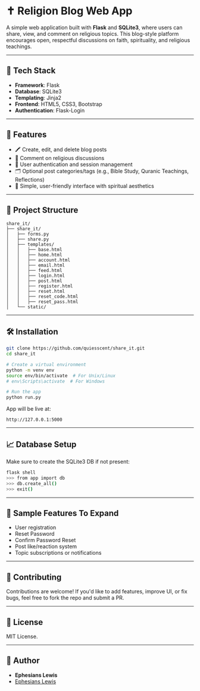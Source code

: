 # ✝️ Religion Blog Web App

A simple web application built with **Flask** and **SQLite3**, where users can share, view, and comment on religious topics. This blog-style platform encourages open, respectful discussions on faith, spirituality, and religious teachings.

---

## 🔧 Tech Stack

* **Framework**: Flask
* **Database**: SQLite3
* **Templating**: Jinja2
* **Frontend**: HTML5, CSS3, Bootstrap
* **Authentication**: Flask-Login 

---

## 🚀 Features

* 🖍️ Create, edit, and delete blog posts
* 💬 Comment on religious discussions
* 🔐 User authentication and session management
* 🗂️ Optional post categories/tags (e.g., Bible Study, Quranic Teachings, Reflections)
* 🔹 Simple, user-friendly interface with spiritual aesthetics

---

## 📂 Project Structure

```
share_it/
├── share_it/
│   ├── forms.py
│   ├── share.py
│   ├── templates/
│   │   ├── base.html
│   │   ├── home.html
│   │   ├── account.html
│   │   ├── email.html
│   │   ├── feed.html
│   │   ├── login.html
│   │   ├── post.html
│   │   ├── register.html
│   │   ├── reset.html
│   │   ├── reset_code.html
│   │   ├── reset_pass.html
│   └── static/
```

---

## 🛠️ Installation

```bash
git clone https://github.com/quiesscent/share_it.git
cd share_it

# Create a virtual environment
python -m venv env
source env/bin/activate  # For Unix/Linux
# env\Scripts\activate  # For Windows

# Run the app
python run.py

```

App will be live at:

```
http://127.0.0.1:5000
```

---

## 📈 Database Setup

Make sure to create the SQLite3 DB if not present:

```bash
flask shell
>>> from app import db
>>> db.create_all()
>>> exit()
```

---

## 📘 Sample Features To Expand

* User registration
* Reset Password
* Confirm Password Reset
* Post like/reaction system
* Topic subscriptions or notifications

---

## 💪 Contributing

Contributions are welcome! If you'd like to add features, improve UI, or fix bugs, feel free to fork the repo and submit a PR.

---

## 📝 License

MIT License.

---

## 👤 Author

* **Ephesians Lewis**
* [Ephesians Lewis](https://github.com/quiesscent)

